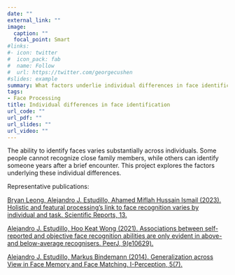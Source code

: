 ```yaml
---
date: ""
external_link: ""
image:
  caption: ""
  focal_point: Smart
#links:
#- icon: twitter
#  icon_pack: fab
#  name: Follow
#  url: https://twitter.com/georgecushen
#slides: example
summary: What factors underlie individual differences in face identification?
tags:
- Face Processing
title: Individual differences in face identification
url_code: ""
url_pdf: ""
url_slides: ""
url_video: ""
---
```


The ability to identify faces varies substantially across individuals. Some people cannot recognize close family members, while others can identify someone years after a brief encounter. This project explores the factors underlying these individual differences.   

Representative publications:

[Bryan Leong, Alejandro J. Estudillo, Ahamed Miflah Hussain Ismail (2023). Holistic and featural processing’s link to face recognition varies by individual and task. Scientific Reports, 13.](https://alejandro-estudillo.netlify.app/publication/leong-et-al.-2023/)

[Alejandro J. Estudillo, Hoo Keat Wong (2021). Associations between self-reported and objective face recognition abilities are only evident in above- and below-average recognisers. PeerJ, 9(e10629).](https://alejandro-estudillo.netlify.app/publication/estudillo-bindemann-2017b/)

[Alejandro J. Estudillo, Markus Bindemann (2014). Generalization across View in Face Memory and Face Matching. I-Perception, 5(7).](https://alejandro-estudillo.netlify.app/publication/estudillo-bindemann-2014/)
